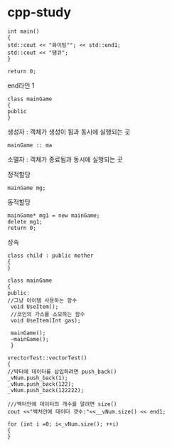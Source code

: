 # cpp-study

```
int main()
{
std::cout << "화이팅""; << std::end1; 
std::cout << "떙큐";
}

return 0;
```

end라인 1 

```
class mainGame
{
public
}
```

생성자 : 객체가 생성이 됨과 동시에 실행되는 곳

```
mainGame :: ma
```
소멸자 : 객체가 종료됨과 동시에 실행되는 곳


정적할당
```
mainGame mg;

```
동적할당

```
mainGame* mg1 = new mainGame;
delete mg1;
return 0; 
```



상속
```
class child : public mother
{
}
```

```
class mainGame
{
public:
//그냥 아이템 사용하는 함수
 void UseItem();
 //코인의 가스를 소모하는 함수
 void UseItem(Int gas);
 
 mainGame();
 ~mainGame();
 }
```

```
vrectorTest::vectorTest()
{
//뱍터에 데이터를 삽입하려면 push_back()
_vNum.push_back(1);
_vNum.push_back(122);
_vNum.push_back(122222);

```
```
///백터안에 데이터의 개수를 알려면 size()
cout <<"백처안에 데이터 갯수:"<<__vNum.size() << end1;

for (int i =0; i<_vNum.size(); ++i)
{
}

```
